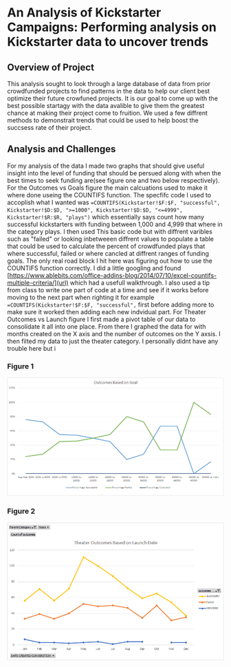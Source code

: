 # An Analysis of Kickstarter Campaigns: Performing analysis on Kickstarter data to uncover trends

## Overview of Project
  This analysis sought to look through a large database of data from prior crowdfunded projects to find patterns in the data to help our client best optimize their future crowfuned projects. It is our goal to come up with the best possible startagy with the data avalible to give them the greatest chance at making their project come to fruition. We used a few diffrent methods to demonstrait trends that could be used to help boost the succsess rate of their project.

## Analysis and Challenges
For my analysis of the data I made two graphs that should give useful insight into the level of funding that should be persued along with when the best times to seek funding are(see figure one and two below respectively). For the Outcomes vs Goals figure the main calcuations used to make it where done useing the COUNTIFS function. The specfifc code  I used to accoplish what I wanted was `=COUNTIFS(Kickstarter!$F:$F, "successful", Kickstarter!$D:$D, ">=1000", Kickstarter!$D:$D, "<=4999", Kickstarter!$R:$R, "plays")` which essentially says count how many successful kickstarters with funding between 1,000 and 4,999 that where in the category plays. I then used This basic code but with diffrent varibles such as "failed" or looking inbetweeen diffrent values to populate a table that could be used to calculate the percent of crowdfunded plays that where successful, failed or where cancled at diffrent ranges of funding goals. The only real road block I hit here was figuring out how to use the COUNTIFS function correctly. I did a little googling and found [https://www.ablebits.com/office-addins-blog/2014/07/10/excel-countifs-multiple-criteria/](url) which had a usefull walkthrough. I also used a tip from class to write one part of code at a time and see if it works before moving to the next part when righting it for example `=COUNTIFS(Kickstarter!$F:$F, "successful",` first before adding more to make sure it worked then adding each new indvidual part. For Theater Outcomes vs Launch figure I first made a pivot table of our data to consolidate it all into one place. From there I graphed the data for with months created on the X axis and the number of outcomes on the Y axsis. I then filted my data to just the theater category. I personally didnt have any trouble here but i
### Figure 1
![figure1](https://github.com/Louis-E-Martin/Kickstarter-analysis/blob/main/resources/Outcomes_vs_Goals.png)
### Figure 2
![figure2](https://github.com/Louis-E-Martin/Kickstarter-analysis/blob/main/resources/Theater_Outcomes_vs_Launch.png)
